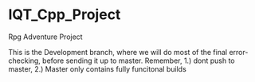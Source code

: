# IQT_Cpp_Project
Rpg Adventure Project

This is the Development branch, where we will do most of the final error-checking, before sending it up to master.
Remember, 1.) dont push to master, 2.) Master only contains fully funcitonal builds
